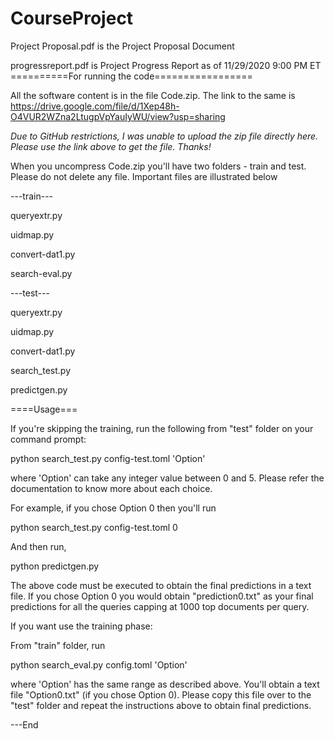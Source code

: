 # CourseProject

Project Proposal.pdf is the Project Proposal Document

progressreport.pdf is Project Progress Report as of 11/29/2020 9:00 PM ET
==========For running the code=================

All the software content is in the file Code.zip. The link to the same is https://drive.google.com/file/d/1Xep48h-O4VUR2WZna2LtugpVpYauIyWU/view?usp=sharing

*Due to GitHub restrictions, I was unable to upload the zip file directly here. Please use the link above to get the file. Thanks!*

When you uncompress Code.zip you'll have two folders - train and test. Please do not delete any file. Important files are illustrated below 

---train---

queryextr.py

uidmap.py

convert-dat1.py

search-eval.py

---test---

queryextr.py

uidmap.py

convert-dat1.py

search_test.py

predictgen.py

====Usage===

If you're skipping the training, run the following from "test" folder on your command prompt:

python search_test.py config-test.toml 'Option'
  
where 'Option' can take any integer value between 0 and 5. Please refer the documentation to know more about each choice. 

For example, if you chose Option 0 then you'll run  

python search_test.py config-test.toml 0

And then run,

python predictgen.py

The above code must be executed to obtain the final predictions in a text file. If you chose Option 0 you would obtain "prediction0.txt" as your final predictions for all the queries capping at 1000 top documents per query.

If you want use the training phase:

From "train" folder, run

python search_eval.py config.toml 'Option'

where 'Option' has the same range as described above. You'll obtain a text file "Option0.txt" (if you chose Option 0). Please copy this file over to the "test" folder and repeat the instructions above to obtain final predictions. 
  
---End
